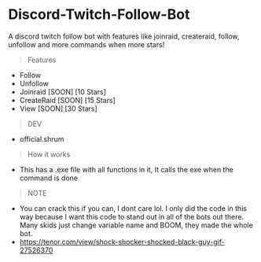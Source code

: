 # Discord-Twitch-Follow-Bot
A discord twitch follow bot with features like joinraid, createraid, follow, unfollow and more commands when more stars!

> Features
- Follow
- Unfollow
- Joinraid [SOON] [10 Stars]
- CreateRaid [SOON] [15 Stars]
- View [SOON] [30 Stars]

> DEV
- official.shrum

> How it works
- This has a .exe file with all functions in it, It calls the exe when the command is done

> NOTE
- You can crack this if you can, I dont care lol. I only did the code in this way because I want this code to stand out in all of the bots out there. Many skids just change variable name and BOOM, they made the whole bot.
- https://tenor.com/view/shock-shocker-shocked-black-guy-gif-27526370
